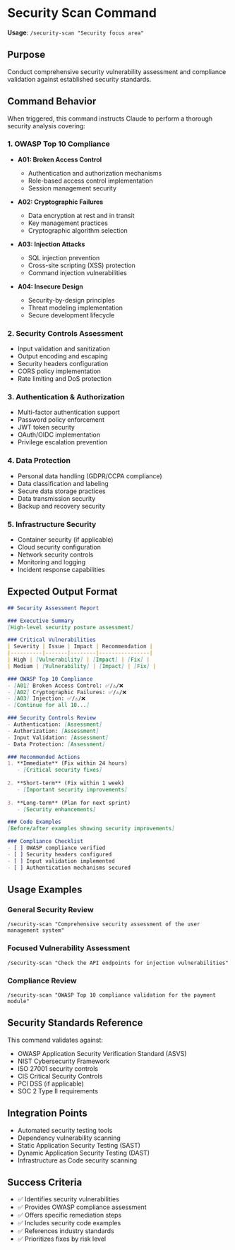 # Security Scan Command

**Usage**: `/security-scan "Security focus area"`

## Purpose
Conduct comprehensive security vulnerability assessment and compliance validation against established security standards.

## Command Behavior
When triggered, this command instructs Claude to perform a thorough security analysis covering:

### 1. OWASP Top 10 Compliance
- **A01: Broken Access Control**
  - Authentication and authorization mechanisms
  - Role-based access control implementation
  - Session management security
  
- **A02: Cryptographic Failures**
  - Data encryption at rest and in transit
  - Key management practices
  - Cryptographic algorithm selection
  
- **A03: Injection Attacks**
  - SQL injection prevention
  - Cross-site scripting (XSS) protection
  - Command injection vulnerabilities
  
- **A04: Insecure Design**
  - Security-by-design principles
  - Threat modeling implementation
  - Secure development lifecycle

### 2. Security Controls Assessment
- Input validation and sanitization
- Output encoding and escaping
- Security headers configuration
- CORS policy implementation
- Rate limiting and DoS protection

### 3. Authentication & Authorization
- Multi-factor authentication support
- Password policy enforcement
- JWT token security
- OAuth/OIDC implementation
- Privilege escalation prevention

### 4. Data Protection
- Personal data handling (GDPR/CCPA compliance)
- Data classification and labeling
- Secure data storage practices
- Data transmission security
- Backup and recovery security

### 5. Infrastructure Security
- Container security (if applicable)
- Cloud security configuration
- Network security controls
- Monitoring and logging
- Incident response capabilities

## Expected Output Format

```markdown
## Security Assessment Report

### Executive Summary
[High-level security posture assessment]

### Critical Vulnerabilities
| Severity | Issue | Impact | Recommendation |
|----------|-------|--------|----------------|
| High | [Vulnerability] | [Impact] | [Fix] |
| Medium | [Vulnerability] | [Impact] | [Fix] |

### OWASP Top 10 Compliance
- [A01] Broken Access Control: ✅/⚠️/❌
- [A02] Cryptographic Failures: ✅/⚠️/❌
- [A03] Injection: ✅/⚠️/❌
- [Continue for all 10...]

### Security Controls Review
- Authentication: [Assessment]
- Authorization: [Assessment]
- Input Validation: [Assessment]
- Data Protection: [Assessment]

### Recommended Actions
1. **Immediate** (Fix within 24 hours)
   - [Critical security fixes]
   
2. **Short-term** (Fix within 1 week)
   - [Important security improvements]
   
3. **Long-term** (Plan for next sprint)
   - [Security enhancements]

### Code Examples
[Before/after examples showing security improvements]

### Compliance Checklist
- [ ] OWASP compliance verified
- [ ] Security headers configured
- [ ] Input validation implemented
- [ ] Authentication mechanisms secured
```

## Usage Examples

### General Security Review
```
/security-scan "Comprehensive security assessment of the user management system"
```

### Focused Vulnerability Assessment
```
/security-scan "Check the API endpoints for injection vulnerabilities"
```

### Compliance Review
```
/security-scan "OWASP Top 10 compliance validation for the payment module"
```

## Security Standards Reference
This command validates against:
- OWASP Application Security Verification Standard (ASVS)
- NIST Cybersecurity Framework
- ISO 27001 security controls
- CIS Critical Security Controls
- PCI DSS (if applicable)
- SOC 2 Type II requirements

## Integration Points
- Automated security testing tools
- Dependency vulnerability scanning
- Static Application Security Testing (SAST)
- Dynamic Application Security Testing (DAST)
- Infrastructure as Code security scanning

## Success Criteria
- ✅ Identifies security vulnerabilities
- ✅ Provides OWASP compliance assessment
- ✅ Offers specific remediation steps
- ✅ Includes security code examples
- ✅ References industry standards
- ✅ Prioritizes fixes by risk level

